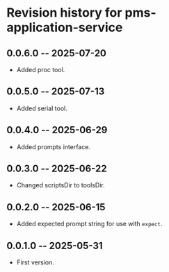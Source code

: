 # Revision history for pms-application-service

## 0.0.6.0 -- 2025-07-20

* Added proc tool.

## 0.0.5.0 -- 2025-07-13

* Added serial tool.

## 0.0.4.0 -- 2025-06-29

* Added prompts interface.

## 0.0.3.0 -- 2025-06-22

* Changed scriptsDir to toolsDir.

## 0.0.2.0 -- 2025-06-15

* Added expected prompt string for use with `expect`.

## 0.0.1.0 -- 2025-05-31

* First version.
